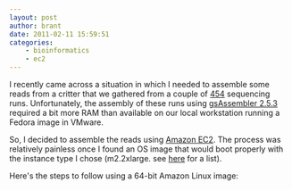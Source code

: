 ```yaml
---
layout: post
author: brant
date: 2011-02-11 15:59:51
categories:
    - bioinformatics
    - ec2
---
```


I recently came across a situation in which I needed to assemble some reads from a critter that we gathered from a couple of [454][1] sequencing runs.  Unfortunately, the assembly of these runs using [gsAssembler 2.5.3][2] required a bit more RAM than available on our local workstation running a Fedora image in VMware.

So, I decided to assemble the reads using [Amazon EC2][3].  The process was relatively painless once I found an OS image that would boot properly with the instance type I chose (m2.2xlarge.  see [here][4] for a list).  

Here's the steps to follow using a 64-bit Amazon Linux image:

<script src="https://gist.github.com/823271.js"> </script>

[1]: http://www.454.com/
[2]: http://www.454.com/products-solutions/analysis-tools/gs-de-novo-assembler.asp
[3]: http://aws.amazon.com/ec2/
[4]: http://aws.amazon.com/ec2/instance-types/

